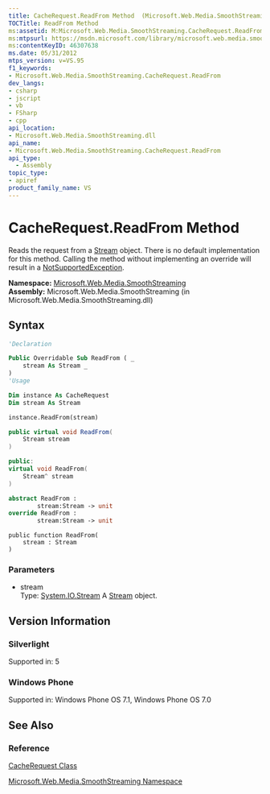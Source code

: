 ```yaml
---
title: CacheRequest.ReadFrom Method  (Microsoft.Web.Media.SmoothStreaming)
TOCTitle: ReadFrom Method
ms:assetid: M:Microsoft.Web.Media.SmoothStreaming.CacheRequest.ReadFrom(System.IO.Stream)
ms:mtpsurl: https://msdn.microsoft.com/library/microsoft.web.media.smoothstreaming.cacherequest.readfrom(v=VS.95)
ms:contentKeyID: 46307638
ms.date: 05/31/2012
mtps_version: v=VS.95
f1_keywords:
- Microsoft.Web.Media.SmoothStreaming.CacheRequest.ReadFrom
dev_langs:
- csharp
- jscript
- vb
- FSharp
- cpp
api_location:
- Microsoft.Web.Media.SmoothStreaming.dll
api_name:
- Microsoft.Web.Media.SmoothStreaming.CacheRequest.ReadFrom
api_type:
  - Assembly
topic_type:
- apiref
product_family_name: VS
---
```


# CacheRequest.ReadFrom Method

Reads the request from a [Stream](https://msdn.microsoft.com/library/8f86tw9e\(v=vs.95\)) object. There is no default implementation for this method. Calling the method without implementing an override will result in a [NotSupportedException](https://msdn.microsoft.com/library/8a7a4e64\(v=vs.95\)).

**Namespace:**  [Microsoft.Web.Media.SmoothStreaming](microsoft-web-media-smoothstreaming-namespace_1.md)  
**Assembly:**  Microsoft.Web.Media.SmoothStreaming (in Microsoft.Web.Media.SmoothStreaming.dll)

## Syntax

```vb
'Declaration

Public Overridable Sub ReadFrom ( _
    stream As Stream _
)
'Usage

Dim instance As CacheRequest
Dim stream As Stream

instance.ReadFrom(stream)
```

```csharp
public virtual void ReadFrom(
    Stream stream
)
```

```cpp
public:
virtual void ReadFrom(
    Stream^ stream
)
```

``` fsharp
abstract ReadFrom : 
        stream:Stream -> unit 
override ReadFrom : 
        stream:Stream -> unit 
```

```jscript
public function ReadFrom(
    stream : Stream
)
```

### Parameters

  - stream  
    Type: [System.IO.Stream](https://msdn.microsoft.com/library/8f86tw9e\(v=vs.95\))  
    A [Stream](https://msdn.microsoft.com/library/8f86tw9e\(v=vs.95\)) object.

## Version Information

### Silverlight

Supported in: 5  

### Windows Phone

Supported in: Windows Phone OS 7.1, Windows Phone OS 7.0  

## See Also

### Reference

[CacheRequest Class](cacherequest-class-microsoft-web-media-smoothstreaming_1.md)

[Microsoft.Web.Media.SmoothStreaming Namespace](microsoft-web-media-smoothstreaming-namespace_1.md)
